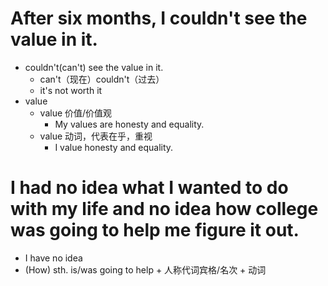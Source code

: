 # After six months, I couldn't see the value in it.
- couldn't(can't) see the value in it.
  - can't（现在）couldn't（过去）
  - it's not worth it
- value
  - value 价值/价值观
    - My values are honesty and equality.
  - value 动词，代表在乎，重视
    - I value honesty and equality.

# I had no idea what I wanted to do with my life and no idea how college  was going to help me figure it out.
- I have no idea
- (How) sth. is/was going to help + 人称代词宾格/名次 + 动词